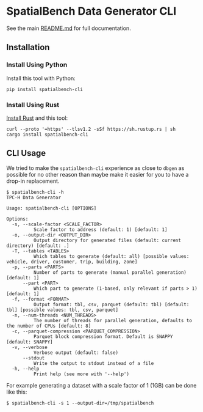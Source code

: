# SpatialBench Data Generator CLI

See the main [README.md](https://github.com/wherobots/sedona-spatialbench) for full documentation.

## Installation

### Install Using Python

Install this tool with Python:
```shell
pip install spatialbench-cli
```

### Install Using Rust

[Install Rust](https://www.rust-lang.org/tools/install) and this tool:

```shell
curl --proto '=https' --tlsv1.2 -sSf https://sh.rustup.rs | sh
cargo install spatialbench-cli
```

## CLI Usage

We tried to make the `spatialbench-cli` experience as close to `dbgen` as possible for no other
reason than maybe make it easier for you to have a drop-in replacement.

```shell
$ spatialbench-cli -h
TPC-H Data Generator

Usage: spatialbench-cli [OPTIONS]

Options:
  -s, --scale-factor <SCALE_FACTOR>
          Scale factor to address (default: 1) [default: 1]
  -o, --output-dir <OUTPUT_DIR>
          Output directory for generated files (default: current directory) [default: .]
  -T, --tables <TABLES>
          Which tables to generate (default: all) [possible values: vehicle, driver, customer, trip, building, zone]
  -p, --parts <PARTS>
          Number of parts to generate (manual parallel generation) [default: 1]
      --part <PART>
          Which part to generate (1-based, only relevant if parts > 1) [default: 1]
  -f, --format <FORMAT>
          Output format: tbl, csv, parquet (default: tbl) [default: tbl] [possible values: tbl, csv, parquet]
  -n, --num-threads <NUM_THREADS>
          The number of threads for parallel generation, defaults to the number of CPUs [default: 8]
  -c, --parquet-compression <PARQUET_COMPRESSION>
          Parquet block compression format. Default is SNAPPY [default: SNAPPY]
  -v, --verbose
          Verbose output (default: false)
      --stdout
          Write the output to stdout instead of a file
  -h, --help
          Print help (see more with '--help')
```

For example generating a dataset with a scale factor of 1 (1GB) can be done like this:
```shell
$ spatialbench-cli -s 1 --output-dir=/tmp/spatialbench
```
